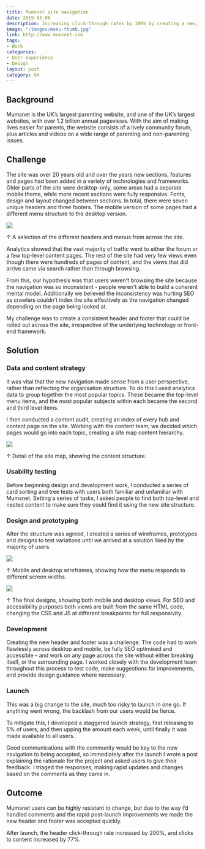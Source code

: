 ```yaml
---
title: Mumsnet site navigation
date: 2019-03-06
description: Increasing click-through rates by 200% by creating a new, consistent, sitewide navigation structure.
image: "/images/menu-thumb.jpg"
link: http://www.mumsnet.com
tags:
- Work
categories:
- User experience 
- Design
layout: post
category: UX
---
```


## Background

Mumsnet is the UK’s largest parenting website, and one of the UK’s largest websites, with over 1.2 billion annual pageviews. With the aim of making lives easier for parents, the website consists of a lively community forum, plus articles and videos on a wide range of parenting and non-parenting issues.

## Challenge

The site was over 20 years old and over the years new sections, features and pages had been added in a variety of technologies and frameworks. Older parts of the site were desktop-only, some areas had a separate mobile theme, while more recent sections were fully responsive. Fonts, design and layout changed between sections. In total, there were seven unique headers and three footers. The mobile version of some pages had a different menu structure to the desktop version. 

<img src="/images/mn-menu1.jpg" class="wide" />

<p class="caption">↑ A selection of the different headers and menus from across the site.</p>

Analytics showed that the vast majority of traffic went to either the forum or a few top-level content pages. The rest of the site had very few views even though there were hundreds of pages of content, and the views that did arrive came via search rather than through browsing.

From this, our hypothesis was that users weren't browsing the site because the navigation was so inconsistent - people weren't able to build a coherent mental model. Additionally we believed the inconsistency was hurting SEO as crawlers couldn't index the site effectively as the navigation changed depending on the page being looked at.

My challenge was to create a consistent header and footer that could be rolled out across the site, irrespective of the underlying technology or front-end framework.

## Solution

### Data and content strategy

It was vital that the new navigation made sense from a user perspective, rather than reflecting the organisation structure. To do this I used analytics data to group together the most popular topics. These became the top-level menu items, and the most popular subjects within each became the second and third level items.

I then conducted a content audit, creating an index of every hub and content page on the site. Working with the content team, we decided which pages would go into each topic, creating a site map content hierarchy. 

<img src="/images/mn-menu2.jpg" class="wide" />
<p class="caption">↑ Detail of the site map, showing the content structure.</p>

### Usability testing

Before beginning design and development work, I conducted a series of card sorting and tree tests with users both familiar and unfamiliar with Mumsnet. Setting a series of tasks, I asked people to find both top-level and nested content to make sure they could find it using the new site structure.

### Design and prototyping

After the structure was agreed, I created a series of wireframes, prototypes and designs to test variations until we arrived at a solution liked by the majority of users.

<img src="/images/mn-menu3.jpg" class="wide" />
<p class="caption">↑ Mobile and desktop wireframes, showing how the menu responds to different screen widths.</p>

<img src="/images/mn-menu4.jpg" class="wide" />
<p class="caption">↑ The final designs, showing both mobile and desktop views. For SEO and accessibility purposes both views are built from the same HTML code, changing the CSS and JS at different breakpoints for full responsivity.</p>


### Development

Creating the new header and footer was a challenge. The code had to work flawlessly across desktop and mobile, be fully SEO optimised and accessible – and work on any page across the site without either breaking itself, or the surrounding page. I worked closely with the development team throughout this process to test code, make suggestions for improvements, and provide design guidance where necessary.

### Launch

This was a big change to the site, much too risky to launch in one go. If anything went wrong, the backlash from our users would be fierce.

To mitigate this, I developed a staggered launch strategy, first releasing to 5% of users, and then upping the amount each week, until finally it was made available to all users.

Good communications with the community would be key to the new navigation to being accepted, so immediately after the launch I wrote a post explaining the rationale for the project and asked users to give their feedback. I triaged the responses, making rapid updates and changes based on the comments as they came in.

## Outcome

Mumsnet users can be highly resistant to change, but due to the way I’d handled comments and the rapid post-launch improvements we made the new header and footer was accepted quickly.

After launch, the header click-through rate increased by 200%, and clicks to content increased by 77%.

